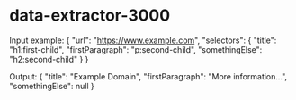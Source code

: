 # data-extractor-3000

Input example:
{
"url": "https://www.example.com",
"selectors": {
"title": "h1:first-child",
"firstParagraph": "p:second-child",
"somethingElse": "h2:second-child"
}
}

Output:
{
"title": "Example Domain",
"firstParagraph": "More information...",
"somethingElse": null
}
